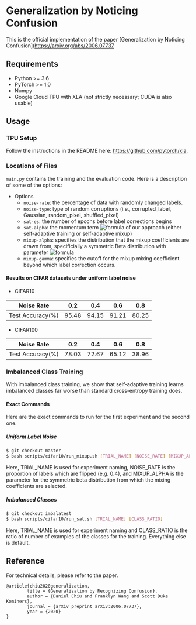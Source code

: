 # Generalization by Noticing Confusion
This is the official implementation of the paper [Generalization by Noticing Confusion](https://arxiv.org/abs/2006.07737

## Requirements

- Python >= 3.6
- PyTorch >= 1.0
- Numpy
- Google Cloud TPU with XLA (not strictly necessary; CUDA is also usable)

## Usage
### TPU Setup
Follow the instructions in the README here: https://github.com/pytorch/xla.
### Locations of Files
`main.py` contains the training and the evaluation code. Here is a description of some of the options:
- Options
  - `noise-rate`: the percentage of data with randomly changed labels.
  - `noise-type`: type of random corruptions (i.e., corrupted_label, Gaussian, random_pixel, shuffled_pixel)
  - `sat-es`: the number of epochs before label corrections begins
  - `sat-alpha`: the momentum term ![formula](https://render.githubusercontent.com/render/math?math=\alpha) of our approach (either self-adaptive training or self-adaptive mixup)
  - `mixup-alpha`: specifies the distribution that the mixup coefficients are drawn from, specificially a symmetric Beta distribution with parameter ![formula](https://render.githubusercontent.com/render/math?math=\alpha)
  - `mixup-gamma`: specifies the cutoff for the mixup mixing coefficient beyond which label correction occurs.

#### Results on CIFAR datasets under uniform label noise
- CIFAR10

|Noise Rate         |0.2    |0.4    |0.6    |0.8    |
|-------------------|-------|-------|-------|-------|
|Test Accuracy(%)   |95.48  | 94.15 |91.21  |80.25  |

- CIFAR100

|Noise Rate         |0.2    |0.4    |0.6    |0.8    |
|-------------------|-------|-------|-------|-------|
|Test Accuracy(%)   |78.03  |72.67  |65.12  |38.96  |


### Imbalanced Class Training
With imbalanced class training, we show that self-adaptive training learns imbalanced classes far worse than standard cross-entropy training does. 

#### Exact Commands
Here are the exact commands to run for the first experiment and the second one. 

##### Uniform Label Noise

  ```bash
  $ git checkout master
  $ bash scripts/cifar10/run_mixup.sh [TRIAL_NAME] [NOISE_RATE] [MIXUP_ALPHA]
  ```
  
Here, TRIAL_NAME is used for experiment naming, NOISE_RATE is the proportion of labels which are flipped (e.g. 0.4), and MIXUP_ALPHA is the parameter for the symmetric beta distribution from which the mixing coefficients are selected. 
  
##### Imbalanced Classes

```bash
$ git checkout imbalatest
$ bash scripts/cifar10/run_sat.sh [TRIAL_NAME] [CLASS_RATIO]
```
Here, TRIAL_NAME is used for experiment naming and CLASS_RATIO is the ratio of number of examples of the classes for the training. Everything else is default. 

## Reference
For technical details, please refer to the paper.
```
@article{chiu2020generalization,
        title = {Generalization by Recognizing Confusion},
        author = {Daniel Chiu and Franklyn Wang and Scott Duke Kominers},
        journal = {arXiv preprint arXiv:2006.07737},
        year = {2020}
}
```
